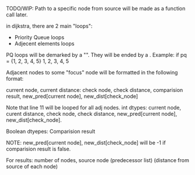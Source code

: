 TODO/WIP:
Path to a specific node from source will be made as a function call later.


in dijkstra, there are 2 main "loops":
- Priority Queue loops
- Adjecent elements loops

PQ loops will be demarked by a "<pq>". They will be ended by a </pq>. Example:
if pq = {1, 2, 3, 4, 5}
<pq>
    1, 2, 3, 4, 5
</pq>

Adjacent nodes to some "focus" node will be formatted in the following format:

<adj>
    current node, current distance: 
    check node, check distance, comparision result, new_pred[current node], new_dist[check_node]
</adj>

Note that line 11 will be looped for all adj nodes.
int dtypes: current node, curent distance, check node, check distance, new_pred[current node], new_dist[check_node].

Boolean dtyepes: Comparision result

NOTE: new_pred[current node], new_dist[check_node] will be -1 if comparision result is false.



For results:
<result>
    number of nodes, source node
    (predecessor list)
    (distance from source of each node)
</result>
